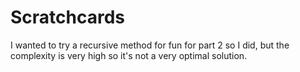 # Scratchcards

I wanted to try a recursive method for fun for part 2 so I did, but the complexity is very high so it's not a very optimal solution.
